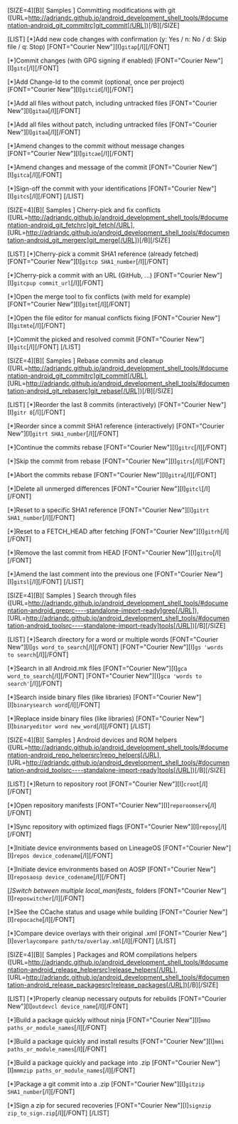 [SIZE=4][B][ Samples ] Committing modifications with git ([URL=http://adriandc.github.io/android_development_shell_tools/#documentation-android_git_commitrc]git_commit[/URL])[/B][/SIZE]

[LIST]
[*]Add new code changes with confirmation (y: Yes / n: No / d: Skip file / q: Stop)
   [FONT="Courier New"][I]`gitap`[/I][/FONT]

[*]Commit changes (with GPG signing if enabled)
   [FONT="Courier New"][I]`gitc`[/I][/FONT]

[*]Add Change-Id to the commit (optional, once per project)
   [FONT="Courier New"][I]`gitcid`[/I][/FONT]

[*]Add all files without patch, including untracked files
   [FONT="Courier New"][I]`gitaa`[/I][/FONT]

[*]Add all files without patch, including untracked files
   [FONT="Courier New"][I]`gitaa`[/I][/FONT]

[*]Amend changes to the commit without message changes
   [FONT="Courier New"][I]`gitcae`[/I][/FONT]

[*]Amend changes and message of the commit
   [FONT="Courier New"][I]`gitca`[/I][/FONT]

[*]Sign-off the commit with your identifications
   [FONT="Courier New"][I]`gitcs`[/I][/FONT]
[/LIST]


[SIZE=4][B][ Samples ] Cherry-pick and fix conflicts ([URL=http://adriandc.github.io/android_development_shell_tools/#documentation-android_git_fetchrc]git_fetch[/URL], [URL=http://adriandc.github.io/android_development_shell_tools/#documentation-android_git_mergerc]git_merge[/URL])[/B][/SIZE]

[LIST]
[*]Cherry-pick a commit SHA1 reference (already fetched)
   [FONT="Courier New"][I]`gitcp SHA1_number`[/I][/FONT]

[*]Cherry-pick a commit with an URL (GitHub, ...)
   [FONT="Courier New"][I]`gitcpup commit_url`[/I][/FONT]

[*]Open the merge tool to fix conflicts (with meld for example)
   [FONT="Courier New"][I]`gitmt`[/I][/FONT]

[*]Open the file editor for manual conflicts fixing
   [FONT="Courier New"][I]`gitmte`[/I][/FONT]

[*]Commit the picked and resolved commit
   [FONT="Courier New"][I]`gitc`[/I][/FONT]
[/LIST]

[SIZE=4][B][ Samples ] Rebase commits and cleanup ([URL=http://adriandc.github.io/android_development_shell_tools/#documentation-android_git_commitrc]git_commit[/URL], [URL=http://adriandc.github.io/android_development_shell_tools/#documentation-android_git_rebaserc]git_rebase[/URL])[/B][/SIZE]

[LIST]
[*]Reorder the last 8 commits (interactively)
   [FONT="Courier New"][I]`gitr 8`[/I][/FONT]

[*]Reorder since a commit SHA1 reference (interactively)
   [FONT="Courier New"][I]`gitrt SHA1_number`[/I][/FONT]

[*]Continue the commits rebase
   [FONT="Courier New"][I]`gitrc`[/I][/FONT]

[*]Skip the commit from rebase
   [FONT="Courier New"][I]`gitrs`[/I][/FONT]

[*]Abort the commits rebase
   [FONT="Courier New"][I]`gitra`[/I][/FONT]

[*]Delete all unmerged differences
   [FONT="Courier New"][I]`gitcl`[/I][/FONT]

[*]Reset to a specific SHA1 reference
   [FONT="Courier New"][I]`gitrt SHA1_number`[/I][/FONT]

[*]Reset to a FETCH_HEAD after fetching
   [FONT="Courier New"][I]`gitrh`[/I][/FONT]

[*]Remove the last commit from HEAD
   [FONT="Courier New"][I]`gitro`[/I][/FONT]

[*]Amend the last comment into the previous one
   [FONT="Courier New"][I]`gitsl`[/I][/FONT]
[/LIST]

[SIZE=4][B][ Samples ] Search through files ([URL=http://adriandc.github.io/android_development_shell_tools/#documentation-android_greprc----standalone-import-ready]grep[/URL]), [URL=http://adriandc.github.io/android_development_shell_tools/#documentation-android_toolsrc----standalone-import-ready]tools[/URL])[/B][/SIZE]

[LIST]
[*]Search directory for a word or multiple words
   [FONT="Courier New"][I]`gs word_to_search`[/I][/FONT]
   [FONT="Courier New"][I]`gs 'words to search`[/I][/FONT]

[*]Search in all Android.mk files
   [FONT="Courier New"][I]`gca word_to_search`[/I][/FONT]
   [FONT="Courier New"][I]`gca 'words to search'`[/I][/FONT]

[*]Search inside binary files (like libraries)
   [FONT="Courier New"][I]`binarysearch word`[/I][/FONT]

[*]Replace inside binary files (like libraries)
   [FONT="Courier New"][I]`binaryeditor word new_word`[/I][/FONT]
[/LIST]

[SIZE=4][B][ Samples ] Android devices and ROM helpers ([URL=http://adriandc.github.io/android_development_shell_tools/#documentation-android_repo_helpersrc]repo_helpers[/URL], [URL=http://adriandc.github.io/android_development_shell_tools/#documentation-android_toolsrc----standalone-import-ready]tools[/URL])[/B][/SIZE]

[LIST]
[*]Return to repository root
   [FONT="Courier New"][I]`croot`[/I][/FONT]

[*]Open repository manifests
   [FONT="Courier New"][I]`reporoomserv`[/I][/FONT]

[*]Sync repository with optimized flags
   [FONT="Courier New"][I]`reposy`[/I][/FONT]

[*]Initiate device environments based on LineageOS
   [FONT="Courier New"][I]`repos device_codename`[/I][/FONT]

[*]Initiate device environments based on AOSP
   [FONT="Courier New"][I]`reposaosp device_codename`[/I][/FONT]

[*]Switch between multiple local_manifests_* folders
   [FONT="Courier New"][I]`reposwitcher`[/I][/FONT]

[*]See the CCache status and usage while building
   [FONT="Courier New"][I]`repocache`[/I][/FONT]

[*]Compare device overlays with their original .xml
   [FONT="Courier New"][I]`overlaycompare path/to/overlay.xml`[/I][/FONT]
[/LIST]

[SIZE=4][B][ Samples ] Packages and ROM compilations helpers ([URL=http://adriandc.github.io/android_development_shell_tools/#documentation-android_release_helpersrc]release_helpers[/URL], [URL=http://adriandc.github.io/android_development_shell_tools/#documentation-android_release_packagesrc]release_packages[/URL])[/B][/SIZE]

[LIST]
[*]Properly cleanup necessary outputs for rebuilds
   [FONT="Courier New"][I]`outdevcl device_name`[/I][/FONT]

[*]Build a package quickly without ninja
   [FONT="Courier New"][I]`mmo paths_or_module_names`[/I][/FONT]

[*]Build a package quickly and install results
   [FONT="Courier New"][I]`mmi paths_or_module_names`[/I][/FONT]

[*]Build a package quickly and package into .zip
   [FONT="Courier New"][I]`mmmzip paths_or_module_names`[/I][/FONT]

[*]Package a git commit into a .zip
   [FONT="Courier New"][I]`gitzip SHA1_number`[/I][/FONT]

[*]Sign a zip for secured recoveries
   [FONT="Courier New"][I]`signzip zip_to_sign.zip`[/I][/FONT]
[/LIST]

